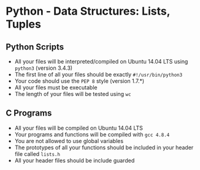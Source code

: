 # Python - Data Structures: Lists, Tuples

## Python Scripts
* All your files will be interpreted/compiled on Ubuntu 14.04 LTS using `python3` (version 3.4.3)
* The first line of all your files should be exactly `#!/usr/bin/python3`
* Your code should use the `PEP 8` style (version 1.7.*)
* All your files must be executable
* The length of your files will be tested using `wc`

## C Programs
* All your files will be compiled on Ubuntu 14.04 LTS
* Your programs and functions will be compiled with `gcc 4.8.4`
* You are not allowed to use global variables
* The prototypes of all your functions should be included in your header file called `lists.h`
* All your header files should be include guarded
